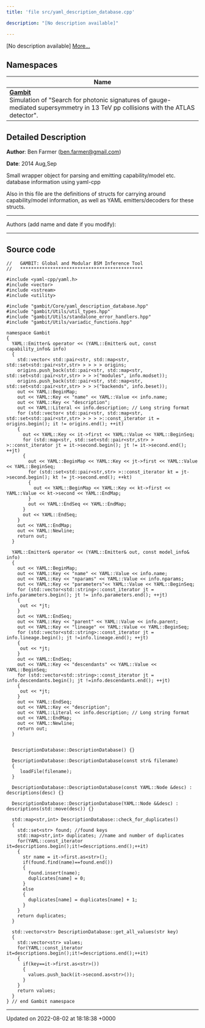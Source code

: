 ```yaml
---
title: 'file src/yaml_description_database.cpp'

description: "[No description available]"

---
```







[No description available] [More...](#detailed-description)

## Namespaces

| Name           |
| -------------- |
| **[Gambit](/documentation/code/colliderbit_development/namespaces/namespacegambit/)** <br>Simulation of "Search for photonic signatures of gauge-mediated supersymmetry in 13 TeV pp collisions with the ATLAS detector".  |

## Detailed Description


**Author**: Ben Farmer ([ben.farmer@gmail.com](mailto:ben.farmer@gmail.com)) 

**Date**: 2014 Aug,Sep

Small wrapper object for parsing and emitting capability/model etc. database information using yaml-cpp

Also in this file are the definitions of structs for carrying around capability/model information, as well as YAML emitters/decoders for these structs.



------------------

Authors (add name and date if you modify):



------------------




## Source code

```
//   GAMBIT: Global and Modular BSM Inference Tool
//   *********************************************

#include <yaml-cpp/yaml.h>
#include <vector>
#include <sstream>
#include <utility>

#include "gambit/Core/yaml_description_database.hpp"
#include "gambit/Utils/util_types.hpp"
#include "gambit/Utils/standalone_error_handlers.hpp"
#include "gambit/Utils/variadic_functions.hpp"

namespace Gambit
{
  YAML::Emitter& operator << (YAML::Emitter& out, const capability_info& info)
  {
    std::vector< std::pair<str, std::map<str, std::set<std::pair<str,str> > > > > origins;
    origins.push_back(std::pair<str, std::map<str, std::set<std::pair<str,str> > > >("modules", info.modset));
    origins.push_back(std::pair<str, std::map<str, std::set<std::pair<str,str> > > >("backends", info.beset));
    out << YAML::BeginMap;
    out << YAML::Key << "name" << YAML::Value << info.name;
    out << YAML::Key << "description";
    out << YAML::Literal << info.description; // Long string format
    for (std::vector< std::pair<str, std::map<str, std::set<std::pair<str,str> > > > >::const_iterator it = origins.begin(); it != origins.end(); ++it)
    {
      out << YAML::Key << it->first << YAML::Value << YAML::BeginSeq;
      for (std::map<str, std::set<std::pair<str,str> > >::const_iterator jt = it->second.begin(); jt != it->second.end(); ++jt)
      {
        out << YAML::BeginMap << YAML::Key << jt->first << YAML::Value << YAML::BeginSeq;
        for (std::set<std::pair<str,str> >::const_iterator kt = jt->second.begin(); kt != jt->second.end(); ++kt)
        {
          out << YAML::BeginMap << YAML::Key << kt->first << YAML::Value << kt->second << YAML::EndMap; 
        }
        out << YAML::EndSeq << YAML::EndMap;
      }
      out << YAML::EndSeq;
    }
    out << YAML::EndMap;  
    out << YAML::Newline;
    return out;
  }
  
  YAML::Emitter& operator << (YAML::Emitter& out, const model_info& info)
  {
    out << YAML::BeginMap;
    out << YAML::Key << "name" << YAML::Value << info.name;
    out << YAML::Key << "nparams" << YAML::Value << info.nparams;
    out << YAML::Key << "parameters"<< YAML::Value << YAML::BeginSeq;
    for (std::vector<std::string>::const_iterator jt = info.parameters.begin(); jt != info.parameters.end(); ++jt)
    {
     out << *jt;
    }
    out << YAML::EndSeq;
    out << YAML::Key << "parent" << YAML::Value << info.parent;
    out << YAML::Key << "lineage" << YAML::Value << YAML::BeginSeq;
    for (std::vector<std::string>::const_iterator jt = info.lineage.begin(); jt !=info.lineage.end(); ++jt)
    {
     out << *jt;
    }
    out << YAML::EndSeq;
    out << YAML::Key << "descendants" << YAML::Value << YAML::BeginSeq;
    for (std::vector<std::string>::const_iterator jt = info.descendants.begin(); jt !=info.descendants.end(); ++jt)
    {
     out << *jt;
    }
    out << YAML::EndSeq;
    out << YAML::Key << "description";
    out << YAML::Literal << info.description; // Long string format
    out << YAML::EndMap;  
    out << YAML::Newline;
    return out;
  }


  DescriptionDatabase::DescriptionDatabase() {}

  DescriptionDatabase::DescriptionDatabase(const str& filename)
  {
     loadFile(filename);
  }

  DescriptionDatabase::DescriptionDatabase(const YAML::Node &desc) : descriptions(desc) {}
  
  DescriptionDatabase::DescriptionDatabase(YAML::Node &&desc) : descriptions(std::move(desc)) {}

  std::map<str,int> DescriptionDatabase::check_for_duplicates()
  {
    std::set<str> found; //found keys
    std::map<str,int> duplicates; //name and number of duplicates
    for(YAML::const_iterator it=descriptions.begin();it!=descriptions.end();++it) 
    {
      str name = it->first.as<str>();
      if(found.find(name)==found.end())
      {
        found.insert(name);
        duplicates[name] = 0;
      }
      else
      {
        duplicates[name] = duplicates[name] + 1;   
      }         
    }
    return duplicates;
  }
  
  std::vector<str> DescriptionDatabase::get_all_values(str key)
  {
    std::vector<str> values;
    for(YAML::const_iterator it=descriptions.begin();it!=descriptions.end();++it) 
    {
      if(key==it->first.as<str>())
      {
        values.push_back(it->second.as<str>());
      }
    }
    return values;
  } 
} // end Gambit namespace
```


-------------------------------

Updated on 2022-08-02 at 18:18:38 +0000
